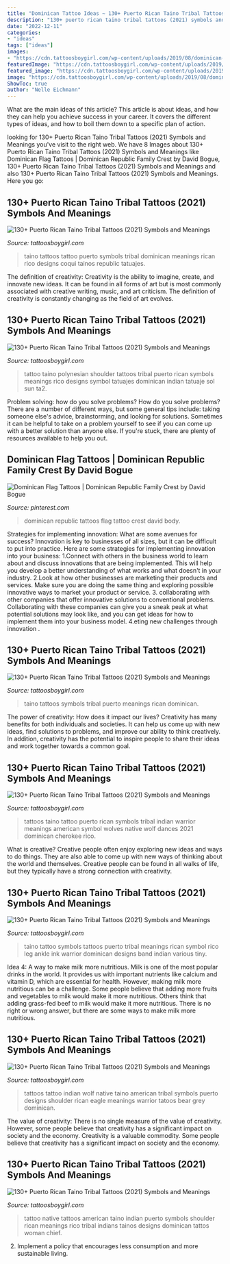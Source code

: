 ```yaml
---
title: "Dominican Tattoo Ideas ~ 130+ Puerto Rican Taino Tribal Tattoos (2021) Symbols And Meanings"
description: "130+ puerto rican taino tribal tattoos (2021) symbols and meanings"
date: "2022-12-11"
categories:
- "ideas"
tags: ["ideas"]
images:
- "https://cdn.tattoosboygirl.com/wp-content/uploads/2019/08/dominican-taino-symbols-and-meanings-46.jpg"
featuredImage: "https://cdn.tattoosboygirl.com/wp-content/uploads/2019/08/dominican-taino-symbols-and-meanings-47.jpg"
featured_image: "https://cdn.tattoosboygirl.com/wp-content/uploads/2019/08/dominican-taino-symbols-and-meanings-40.jpg"
image: "https://cdn.tattoosboygirl.com/wp-content/uploads/2019/08/dominican-taino-symbols-and-meanings-64.jpg"
ShowToc: true
author: "Nelle Eichmann"
---
```



What are the main ideas of this article?
This article is about ideas, and how they can help you achieve success in your career. It covers the different types of ideas, and how to boil them down to a specific plan of action.

	

		
looking for 130+ Puerto Rican Taino Tribal Tattoos (2021) Symbols and Meanings you've visit to the right web. We have 8 Images about 130+ Puerto Rican Taino Tribal Tattoos (2021) Symbols and Meanings like Dominican Flag Tattoos | Dominican Republic Family Crest by David Bogue, 130+ Puerto Rican Taino Tribal Tattoos (2021) Symbols and Meanings and also 130+ Puerto Rican Taino Tribal Tattoos (2021) Symbols and Meanings. Here you go:
		
    
## 130+ Puerto Rican Taino Tribal Tattoos (2021) Symbols And Meanings

<img loading=lazy src="https://cdn.tattoosboygirl.com/wp-content/uploads/2019/08/dominican-taino-symbols-and-meanings-61.jpg" onerror="this.onerror=null;this.src='https://tse1.mm.bing.net/th?id=OIP.I4mAZmPzkzYckMYHFaSvXQHaFj&amp;pid=15.1';" alt="130+ Puerto Rican Taino Tribal Tattoos (2021) Symbols and Meanings">

_Source: tattoosboygirl.com_

>taino tattoos tattoo puerto symbols tribal dominican meanings rican rico designs coqui tainos republic tatuajes. 

	

The definition of creativity:
Creativity is the ability to imagine, create, and innovate new ideas. It can be found in all forms of art but is most commonly associated with creative writing, music, and art criticism. The definition of creativity is constantly changing as the field of art evolves.

    
## 130+ Puerto Rican Taino Tribal Tattoos (2021) Symbols And Meanings

<img loading=lazy src="https://cdn.tattoosboygirl.com/wp-content/uploads/2019/08/dominican-taino-symbols-and-meanings-78.jpg" onerror="this.onerror=null;this.src='https://tse1.mm.bing.net/th?id=OIP.I4X5XUutFF1TmE0nxnf6jgHaHa&amp;pid=15.1';" alt="130+ Puerto Rican Taino Tribal Tattoos (2021) Symbols and Meanings">

_Source: tattoosboygirl.com_

>tattoo taino polynesian shoulder tattoos tribal puerto rican symbols meanings rico designs symbol tatuajes dominican indian tatuaje sol sun ta2. 

	

Problem solving: how do you solve problems?
How do you solve problems? There are a number of different ways, but some general tips include: taking someone else's advice, brainstorming, and looking for solutions. Sometimes it can be helpful to take on a problem yourself to see if you can come up with a better solution than anyone else. If you're stuck, there are plenty of resources available to help you out.

    
## Dominican Flag Tattoos | Dominican Republic Family Crest By David Bogue

<img loading=lazy src="https://i.pinimg.com/originals/f9/92/5a/f9925a0719f9fe3e0c69d48ed334efd4.jpg" onerror="this.onerror=null;this.src='https://tse2.mm.bing.net/th?id=OIP.qOxTzoH02unQ7WLIpSOTEwHaJ4&amp;pid=15.1';" alt="Dominican Flag Tattoos | Dominican Republic Family Crest by David Bogue">

_Source: pinterest.com_

>dominican republic tattoos flag tattoo crest david body. 

	

Strategies for implementing innovation: What are some avenues for success?
Innovation is key to businesses of all sizes, but it can be difficult to put into practice. Here are some strategies for implementing innovation into your business:
1.Connect with others in the business world to learn about and discuss innovations that are being implemented. This will help you develop a better understanding of what works and what doesn't in your industry.
2.Look at how other businesses are marketing their products and services. Make sure you are doing the same thing and exploring possible innovative ways to market your product or service.
3. collaborating with other companies that offer innovative solutions to conventional problems. Collaborating with these companies can give you a sneak peak at what potential solutions may look like, and you can get ideas for how to implement them into your business model.
4.eting new challenges through innovation .

    
## 130+ Puerto Rican Taino Tribal Tattoos (2021) Symbols And Meanings

<img loading=lazy src="https://cdn.tattoosboygirl.com/wp-content/uploads/2019/08/dominican-taino-symbols-and-meanings-47.jpg" onerror="this.onerror=null;this.src='https://tse4.mm.bing.net/th?id=OIP.ZQXMAQVsE1N1fWI75yNz5gAAAA&amp;pid=15.1';" alt="130+ Puerto Rican Taino Tribal Tattoos (2021) Symbols and Meanings">

_Source: tattoosboygirl.com_

>taino tattoos symbols tribal puerto meanings rican dominican. 

	

The power of creativity: How does it impact our lives?
Creativity has many benefits for both individuals and societies. It can help us come up with new ideas, find solutions to problems, and improve our ability to think creatively. In addition, creativity has the potential to inspire people to share their ideas and work together towards a common goal.

    
## 130+ Puerto Rican Taino Tribal Tattoos (2021) Symbols And Meanings

<img loading=lazy src="https://cdn.tattoosboygirl.com/wp-content/uploads/2019/08/dominican-taino-symbols-and-meanings-16.jpg" onerror="this.onerror=null;this.src='https://tse1.mm.bing.net/th?id=OIP.c8OQwnDEts_9XQc3LxPz3QAAAA&amp;pid=15.1';" alt="130+ Puerto Rican Taino Tribal Tattoos (2021) Symbols and Meanings">

_Source: tattoosboygirl.com_

>tattoos taino tattoo puerto rican symbols tribal indian warrior meanings american symbol wolves native wolf dances 2021 dominican cherokee rico. 

	

What is creative?
Creative people often enjoy exploring new ideas and ways to do things. They are also able to come up with new ways of thinking about the world and themselves. Creative people can be found in all walks of life, but they typically have a strong connection with creativity.

    
## 130+ Puerto Rican Taino Tribal Tattoos (2021) Symbols And Meanings

<img loading=lazy src="https://cdn.tattoosboygirl.com/wp-content/uploads/2019/08/dominican-taino-symbols-and-meanings-40.jpg" onerror="this.onerror=null;this.src='https://tse2.mm.bing.net/th?id=OIP.gvx5oRIqOwjGFFMeqLgXvAHaHa&amp;pid=15.1';" alt="130+ Puerto Rican Taino Tribal Tattoos (2021) Symbols and Meanings">

_Source: tattoosboygirl.com_

>taino tattoo symbols tattoos puerto tribal meanings rican symbol rico leg ankle ink warrior dominican designs band indian various tiny. 

	

Idea 4: A way to make milk more nutritious.
Milk is one of the most popular drinks in the world. It provides us with important nutrients like calcium and vitamin D, which are essential for health. However, making milk more nutritious can be a challenge. Some people believe that adding more fruits and vegetables to milk would make it more nutritious. Others think that adding grass-fed beef to milk would make it more nutritious. There is no right or wrong answer, but there are some ways to make milk more nutritious.

    
## 130+ Puerto Rican Taino Tribal Tattoos (2021) Symbols And Meanings

<img loading=lazy src="https://cdn.tattoosboygirl.com/wp-content/uploads/2019/08/dominican-taino-symbols-and-meanings-46.jpg" onerror="this.onerror=null;this.src='https://tse3.mm.bing.net/th?id=OIP.nINjbNl7U6IDy2aNJ3LdsAHaKr&amp;pid=15.1';" alt="130+ Puerto Rican Taino Tribal Tattoos (2021) Symbols and Meanings">

_Source: tattoosboygirl.com_

>tattoos tattoo indian wolf native taino american tribal symbols puerto designs shoulder rican eagle meanings warrior tatoos bear grey dominican. 

	

The value of creativity: There is no single measure of the value of creativity. However, some people believe that creativity has a significant impact on society and the economy.
Creativity is a valuable commodity. Some people believe that creativity has a significant impact on society and the economy.

    
## 130+ Puerto Rican Taino Tribal Tattoos (2021) Symbols And Meanings

<img loading=lazy src="https://cdn.tattoosboygirl.com/wp-content/uploads/2019/08/dominican-taino-symbols-and-meanings-64.jpg" onerror="this.onerror=null;this.src='https://tse1.mm.bing.net/th?id=OIP.GyFfUAMhS23s-340Cb4MtAHaJn&amp;pid=15.1';" alt="130+ Puerto Rican Taino Tribal Tattoos (2021) Symbols and Meanings">

_Source: tattoosboygirl.com_

>tattoo native tattoos american taino indian puerto symbols shoulder rican meanings rico tribal indians tainos designs dominican tattos woman chief. 

	

2. Implement a policy that encourages less consumption and more sustainable living. 

